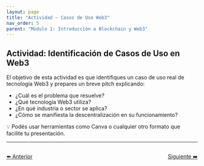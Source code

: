 ```yaml
---
layout: page
title: "Actividad – Casos de Uso Web3"
nav_order: 5
parent: "Módulo 1: Introducción a Blockchain y Web3"
---
```


## Actividad: Identificación de Casos de Uso en Web3

El objetivo de esta actividad es que identifiques un caso de uso real de tecnología Web3 y prepares un breve pitch explicando:

- ¿Cuál es el problema que resuelve?
- ¿Qué tecnología Web3 utiliza?
- ¿En qué industria o sector se aplica?
- ¿Cómo se manifiesta la descentralización en su funcionamiento?

💡 Podés usar herramientas como Canva o cualquier otro formato que facilite tu presentación.

---

<div style="display: flex; justify-content: space-between; margin-top: 2em;">
  <a class="btn" href="/Testing-Onboarding/modulo1-parte3">⬅️ Anterior</a>
  <a class="btn" href="/Testing-Onboarding/modulo1-parte4">Siguiente ➡️</a>
</div>


